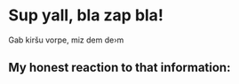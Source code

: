 <h1>Sup yall, bla zap bla!</h1>
<p>Gab kiršu vorpe, miz dem de›m</p>

<h2>My honest reaction to that information:</h2>
<img>
